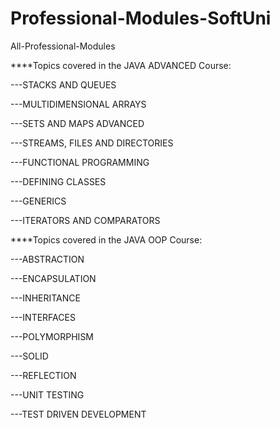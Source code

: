 # Professional-Modules-SoftUni
All-Professional-Modules



****Topics covered in the JAVA ADVANCED Course:



---STACKS AND QUEUES

---MULTIDIMENSIONAL ARRAYS

---SETS AND MAPS ADVANCED

---STREAMS, FILES AND DIRECTORIES

---FUNCTIONAL PROGRAMMING

---DEFINING CLASSES

---GENERICS

---ITERATORS AND COMPARATORS



****Topics covered in the JAVA OOP Course:



---ABSTRACTION

---ENCAPSULATION

---INHERITANCE

---INTERFACES

---POLYMORPHISM

---SOLID

---REFLECTION

---UNIT TESTING

---TEST DRIVEN DEVELOPMENT



